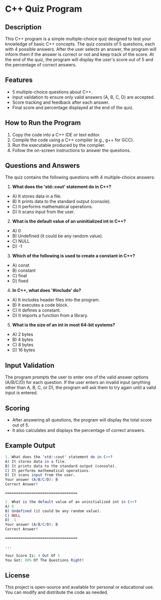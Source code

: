 # C++ Quiz Program
## Description
This C++ program is a simple multiple-choice quiz designed to test your knowledge of basic C++ concepts. The quiz consists of 5 questions, each with 4 possible answers. After the user selects an answer, the program will inform them if the answer is correct or not and keep track of the score. At the end of the quiz, the program will display the user's score out of 5 and the percentage of correct answers.
## Features
- 5 multiple-choice questions about C++.
- Input validation to ensure only valid answers (A, B, C, D) are accepted.
- Score tracking and feedback after each answer.
- Final score and percentage displayed at the end of the quiz.
## How to Run the Program
1. Copy the code into a C++ IDE or text editor.
2. Compile the code using a C++ compiler (e.g., g++ for GCC).
3. Run the executable produced by the compiler.
4. Follow the on-screen instructions to answer the questions.
## Questions and Answers
The quiz contains the following questions with 4 multiple-choice answers:
1. **What does the 'std::cout' statement do in C++?**

- A) It stores data in a file.
- B) It prints data to the standard output (console).
- C) It performs mathematical operations.
- D) It scans input from the user.
2. **What is the default value of an uninitialized int in C++?**

- A) 0
- B) Undefined (it could be any random value).
- C) NULL
- D) -1
3. **Which of the following is used to create a constant in C++?**

- A) const
- B) constant
- C) final
- D) fixed
4. **In C++, what does '#include' do?**

- A) It includes header files into the program.
- B) It executes a code block.
- C) It defines a constant.
- D) It imports a function from a library.
5. **What is the size of an int in most 64-bit systems?**

- A) 2 bytes
- B) 4 bytes
- C) 8 bytes
- D) 16 bytes
## Input Validation
The program prompts the user to enter one of the valid answer options (A/B/C/D) for each question. If the user enters an invalid input (anything other than A, B, C, or D), the program will ask them to try again until a valid input is entered.

## Scoring
- After answering all questions, the program will display the total score out of 5.
- It also calculates and displays the percentage of correct answers.
## Example Output
```mathematica
1. What does the 'std::cout' statement do in C++?
A) It stores data in a file.
B) It prints data to the standard output (console).
C) It performs mathematical operations.
D) It scans input from the user.
Your answer (A/B/C/D): B
Correct Answer!

=================================

2. What is the default value of an uninitialized int in C++?
A) 0
B) Undefined (it could be any random value).
C) NULL
D) -1
Your answer (A/B/C/D): B
Correct Answer!

=================================

...

Your Score Is: 4 Out Of 5
You Got: 80% Of The Questions Right!
```
## License
This project is open-source and available for personal or educational use. You can modify and distribute the code as needed.
